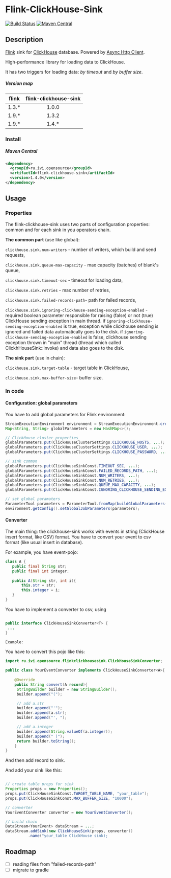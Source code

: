 
# Flink-ClickHouse-Sink

[![Build Status](https://travis-ci.com/ivi-ru/flink-clickhouse-sink.svg?branch=master)](https://travis-ci.com/ivi-ru/flink-clickhouse-sink)
[![Maven Central](https://maven-badges.herokuapp.com/maven-central/ru.ivi.opensource/flink-clickhouse-sink/badge.svg)](https://maven-badges.herokuapp.com/maven-central/ru.ivi.opensource/flink-clickhouse-sink/)

## Description

[Flink](https://github.com/apache/flink) sink for [ClickHouse](https://github.com/yandex/ClickHouse) database. 
Powered by [Async Http Client](https://github.com/AsyncHttpClient/async-http-client).

High-performance library for loading data to ClickHouse. 

It has two triggers for loading data:
_by timeout_ and _by buffer size_.

##### Version map
|flink    | flink-clickhouse-sink | 
|:-------:|:---------------------:| 
|1.3.*    |         1.0.0         |
|1.9.*    |         1.3.2         |
|1.9.*    |         1.4.*         |

### Install

##### Maven Central

```xml
<dependency>
  <groupId>ru.ivi.opensource</groupId>
  <artifactId>flink-clickhouse-sink</artifactId>
  <version>1.4.0</version>
</dependency>
```

## Usage
### Properties
The flink-clickhouse-sink uses two parts of configuration properties: 
common and for each sink in you operators chain.

**The common part** (use like global):

 `clickhouse.sink.num-writers` - number of writers, which build and  send requests, 
 
 `clickhouse.sink.queue-max-capacity` - max capacity (batches) of blank's queue,
 
 `clickhouse.sink.timeout-sec` - timeout for loading data,
 
 `clickhouse.sink.retries` - max number of retries,
 
 `clickhouse.sink.failed-records-path`- path for failed records,
 
 `clickhouse.sink.ignoring-clickhouse-sending-exception-enabled` - required boolean parameter responsible for raising (false) or not (true) ClickHouse sending exception in main thread. 
 if `ignoring-clickhouse-sending-exception-enabled` is true, exception while clickhouse sending is ignored and failed data automatically goes to the disk.
 if `ignoring-clickhouse-sending-exception-enabled` is false, clickhouse sending exception thrown in "main" thread (thread which called ClickhHouseSink::invoke) and data also goes to the disk.

**The sink part** (use in chain):

 `clickhouse.sink.target-table` - target table in ClickHouse,
 
 `clickhouse.sink.max-buffer-size`- buffer size.

### In code

#### Configuration: global parameters

You have to add global parameters for Flink environment:
```java
StreamExecutionEnvironment environment = StreamExecutionEnvironment.createLocalEnvironment();
Map<String, String> globalParameters = new HashMap<>();

// ClickHouse cluster properties
globalParameters.put(ClickHouseClusterSettings.CLICKHOUSE_HOSTS, ...);
globalParameters.put(ClickHouseClusterSettings.CLICKHOUSE_USER, ...);
globalParameters.put(ClickHouseClusterSettings.CLICKHOUSE_PASSWORD, ...);

// sink common
globalParameters.put(ClickHouseSinkConst.TIMEOUT_SEC, ...);
globalParameters.put(ClickHouseSinkConst.FAILED_RECORDS_PATH, ...);
globalParameters.put(ClickHouseSinkConst.NUM_WRITERS, ...);
globalParameters.put(ClickHouseSinkConst.NUM_RETRIES, ...);
globalParameters.put(ClickHouseSinkConst.QUEUE_MAX_CAPACITY, ...);
globalParameters.put(ClickHouseSinkConst.IGNORING_CLICKHOUSE_SENDING_EXCEPTION_ENABLED, ...);

// set global paramaters
ParameterTool parameters = ParameterTool.fromMap(buildGlobalParameters(config));
environment.getConfig().setGlobalJobParameters(parameters);

```

#### Converter

The main thing: the clickhouse-sink works with events in string
(ClickHouse insert format, like CSV) format.
You have to convert your event to csv format (like usual insert in database).

For example, you have event-pojo:
 ```java
class A {
    public final String str;
    public final int integer;
    
    public A(String str, int i){
        this.str = str;
        this.integer = i;
    }
}
```
You have to implement a converter to csv, using
```java

public interface ClickHouseSinkConverter<T> {
 ...
}

Example:

```
You have to convert this pojo like this:

```java
import ru.ivi.opensource.flinkclickhousesink.ClickHouseSinkConverter;

public class YourEventConverter implements ClickHouseSinkConverter<A>{
    
    @Override
    public String convert(A record){
     StringBuilder builder = new StringBuilder();
     builder.append("(");

     // add a.str
     builder.append("'");
     builder.append(a.str);
     builder.append("', ");

     // add a.integer
     builder.append(String.valueOf(a.integer));
     builder.append(" )");
     return builder.toString();
    }
}
```
And then add record to sink.

And add your sink like this:
```java

// create table props for sink
Properties props = new Properties();
props.put(ClickHouseSinkConst.TARGET_TABLE_NAME, "your_table");
props.put(ClickHouseSinkConst.MAX_BUFFER_SIZE, "10000");

// converter
YourEventConverter converter = new YourEventConverter();       

// build chain
DataStream<YourEvent> dataStream = ...;
dataStream.addSink(new ClickHouseSink(props, converter))
          .name("your_table ClickHouse sink);
```

## Roadmap
- [ ] reading files from "failed-records-path"
- [ ] migrate to gradle
